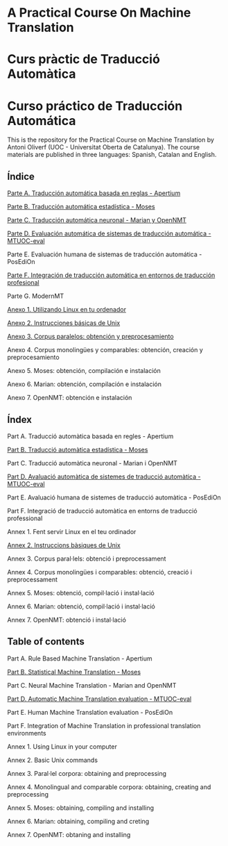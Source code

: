 # A Practical Course On Machine Translation
# Curs pràctic de Traducció Automàtica
# Curso práctico de Traducción Automática

This is the repository for the Practical Course on Machine Translation by Antoni Oliverf (UOC - Universitat Oberta de Catalunya). The course materials are published in three languages: Spanish, Catalan and English.

## Índice

[Parte A. Traducción automática basada en reglas - Apertium](https://github.com/aoliverg/a_practical_course_on_machine_translation/wiki/Part-A.-Traducci%C3%B3-autom%C3%A0tica-basada-en-regles---Apertium)

[Parte B. Traducción automática estadística - Moses](https://github.com/aoliverg/a_practical_course_on_machine_translation/wiki/Parte-B.-Traducci%C3%B3n-autom%C3%A1tica-estad%C3%ADstica---Moses)

[Parte C. Traducción automática neuronal - Marian y OpenNMT](https://github.com/aoliverg/a_practical_course_on_machine_translation/wiki/Parte-C.-Traducci%C3%B3n-autom%C3%A1tica-neuronal---Marian-y-OpenNMT)

[Parte D. Evaluación automática de sistemas de traducción automática - MTUOC-eval](https://github.com/aoliverg/a_practical_course_on_machine_translation/wiki/Parte-D.-Evaluaci%C3%B3n-autom%C3%A1tica-de-sistemas-de-traducci%C3%B3n-autom%C3%A1tica---MTUOC-eval)

Parte E. Evaluación humana de sistemas de traducción automática - PosEdiOn

[Parte F. Integración de traducción automática en entornos de traducción profesional](https://github.com/aoliverg/a_practical_course_on_machine_translation/wiki/F.-Integraci%C3%B3n-de-traducci%C3%B3n-autom%C3%A1tica-con-MTUOC-en-entornos-de-traducci%C3%B3n-profesional)

Parte G. ModernMT

[Anexo 1. Utilizando Linux en tu ordenador](https://github.com/aoliverg/a_practical_course_on_machine_translation/wiki/Anexo-1.-Utilizando-Linux-en-tu-ordenador)

[Anexo 2. Instrucciones básicas de Unix](https://github.com/aoliverg/a_practical_course_on_machine_translation/wiki/Annex-2.-Instruccions-b%C3%A0siques-de-Unix)

[Anexo 3. Corpus paralelos: obtención y preprocesamiento](https://github.com/aoliverg/a_practical_course_on_machine_translation/wiki/Anexo-3.-Corpus-paralelos:-obtenci%C3%B3n-y-preprocesamiento)

Anexo 4. Corpus monolingües y comparables: obtención, creación y preprocesamiento

Anexo 5. Moses: obtención, compilación e instalación

Anexo 6. Marian: obtención, compilación e instalación

Anexo 7. OpenNMT: obtención e instalación

## Índex

Part A. Traducció automàtica basada en regles - Apertium

[Part B. Traducció automàtica estadística - Moses](https://github.com/aoliverg/a_practical_course_on_machine_translation/wiki/Part-B.-Traducci%C3%B3-autom%C3%A0tica-estad%C3%ADstica---Moses)

Part C. Traducció automàtica neuronal - Marian i OpenNMT

[Part D. Avaluació automàtica de sistemes de traducció automàtica - MTUOC-eval](https://github.com/aoliverg/a_practical_course_on_machine_translation/wiki/Part-D.-Avaluaci%C3%B3-autom%C3%A0tica-de-sistemes-de-traducci%C3%B3-autom%C3%A0tica---MTUOC-eval)

Part E. Avaluació humana de sistemes de traducció automàtica - PosEdiOn

Part F. Integració de traducció automàtica en entorns de traducció professional

Annex 1. Fent servir Linux en el teu ordinador

[Annex 2. Instruccions bàsiques de Unix](https://github.com/aoliverg/a_practical_course_on_machine_translation/wiki/Anexo-2.-Instrucciones-b%C3%A1sicas-de-Unix)

Annex 3. Corpus paral·lels: obtenció i preprocessament

Annex 4. Corpus monolingües i comparables: obtenció, creació i preprocessament

Annex 5. Moses: obtenció, compil·lació i instal·lació

Annex 6. Marian: obtenció, compil·lació i instal·lació

Annex 7. OpenNMT: obtenció i instal·lació


## Table of contents

Part A. Rule Based Machine Translation - Apertium

[Part B. Statistical Machine Translation - Moses](https://github.com/aoliverg/a_practical_course_on_machine_translation/wiki/Part-B.-Statistical-Machine-Translation---Moses)

Part C. Neural Machine Translation - Marian and OpenNMT

[Part D. Automatic Machine Translation evaluation - MTUOC-eval](https://github.com/aoliverg/a_practical_course_on_machine_translation/wiki/Part-D.-Automatic-Machine-Translation-evaluation---MTUOC-eval)

Part E. Human Machine Translation evaluation - PosEdiOn

Part F. Integration of Machine Translation in professional translation environments

Annex 1. Using Linux in your computer

Annex 2. Basic Unix commands

Annex 3. Paral·lel corpora: obtaining and preprocessing

Annex 4. Monolingual and comparable corpora: obtaining, creating and preprocessing

Annex 5. Moses: obtaining, compiling and installing

Annex 6. Marian: obtaining, compiling and creting

Annex 7. OpenNMT: obtaning and installing








